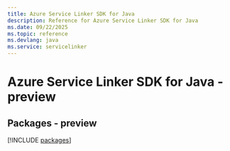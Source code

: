 ```yaml
---
title: Azure Service Linker SDK for Java
description: Reference for Azure Service Linker SDK for Java
ms.date: 09/22/2025
ms.topic: reference
ms.devlang: java
ms.service: servicelinker
---
```

# Azure Service Linker SDK for Java - preview
## Packages - preview
[!INCLUDE [packages](service-linker-index.md)]